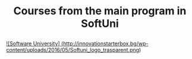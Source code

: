 # <p align="center"> Courses from the main program in SoftUni <p>

<a href="https://softuni.bg/trainings/courses" rel="Courses"> ![Software University]
(http://innovationstarterbox.bg/wp-content/uploads/2016/05/Softuni_logo_trasparent.png) </a>
